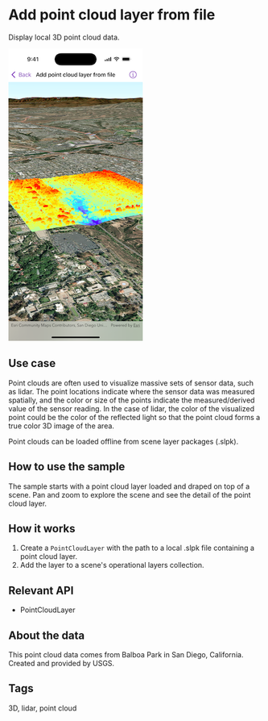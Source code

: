 # Add point cloud layer from file

Display local 3D point cloud data.

![Screenshot of Add point cloud layer from file sample](add-point-cloud-layer-from-file.png)

## Use case

Point clouds are often used to visualize massive sets of sensor data, such as lidar. The point locations indicate where the sensor data was measured spatially, and the color or size of the points indicate the measured/derived value of the sensor reading. In the case of lidar, the color of the visualized point could be the color of the reflected light so that the point cloud forms a true color 3D image of the area.

Point clouds can be loaded offline from scene layer packages (.slpk).

## How to use the sample

The sample starts with a point cloud layer loaded and draped on top of a scene. Pan and zoom to explore the scene and see the detail of the point cloud layer.

## How it works

1. Create a `PointCloudLayer` with the path to a local .slpk file containing a point cloud layer.
2. Add the layer to a scene's operational layers collection.

## Relevant API

* PointCloudLayer

## About the data

This point cloud data comes from Balboa Park in San Diego, California. Created and provided by USGS.

## Tags

3D, lidar, point cloud
